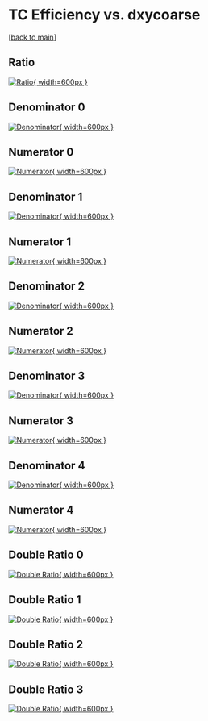 # TC Efficiency vs. dxycoarse

[[back to main](./)]



## Ratio

[![Ratio](../mtv/var/TC_xtr_0_0_eff_dxycoarse.png){ width=600px }](../mtv/var/TC_xtr_0_0_eff_dxycoarse.pdf)

## Denominator 0

[![Denominator](../mtv/den/TC_xtr_0_0_eff_dxycoarse_den0.png){ width=600px }](../mtv/den/TC_xtr_0_0_eff_dxycoarse_den0.pdf)

## Numerator 0

[![Numerator](../mtv/num/TC_xtr_0_0_eff_dxycoarse_num0.png){ width=600px }](../mtv/num/TC_xtr_0_0_eff_dxycoarse_num0.pdf)

## Denominator 1

[![Denominator](../mtv/den/TC_xtr_0_0_eff_dxycoarse_den1.png){ width=600px }](../mtv/den/TC_xtr_0_0_eff_dxycoarse_den1.pdf)

## Numerator 1

[![Numerator](../mtv/num/TC_xtr_0_0_eff_dxycoarse_num1.png){ width=600px }](../mtv/num/TC_xtr_0_0_eff_dxycoarse_num1.pdf)

## Denominator 2

[![Denominator](../mtv/den/TC_xtr_0_0_eff_dxycoarse_den2.png){ width=600px }](../mtv/den/TC_xtr_0_0_eff_dxycoarse_den2.pdf)

## Numerator 2

[![Numerator](../mtv/num/TC_xtr_0_0_eff_dxycoarse_num2.png){ width=600px }](../mtv/num/TC_xtr_0_0_eff_dxycoarse_num2.pdf)

## Denominator 3

[![Denominator](../mtv/den/TC_xtr_0_0_eff_dxycoarse_den3.png){ width=600px }](../mtv/den/TC_xtr_0_0_eff_dxycoarse_den3.pdf)

## Numerator 3

[![Numerator](../mtv/num/TC_xtr_0_0_eff_dxycoarse_num3.png){ width=600px }](../mtv/num/TC_xtr_0_0_eff_dxycoarse_num3.pdf)

## Denominator 4

[![Denominator](../mtv/den/TC_xtr_0_0_eff_dxycoarse_den4.png){ width=600px }](../mtv/den/TC_xtr_0_0_eff_dxycoarse_den4.pdf)

## Numerator 4

[![Numerator](../mtv/num/TC_xtr_0_0_eff_dxycoarse_num4.png){ width=600px }](../mtv/num/TC_xtr_0_0_eff_dxycoarse_num4.pdf)

## Double Ratio 0

[![Double Ratio](../mtv/ratio/TC_xtr_0_0_eff_dxycoarse_ratio0.png){ width=600px }](../mtv/ratio/TC_xtr_0_0_eff_dxycoarse_ratio0.pdf)

## Double Ratio 1

[![Double Ratio](../mtv/ratio/TC_xtr_0_0_eff_dxycoarse_ratio1.png){ width=600px }](../mtv/ratio/TC_xtr_0_0_eff_dxycoarse_ratio1.pdf)

## Double Ratio 2

[![Double Ratio](../mtv/ratio/TC_xtr_0_0_eff_dxycoarse_ratio2.png){ width=600px }](../mtv/ratio/TC_xtr_0_0_eff_dxycoarse_ratio2.pdf)

## Double Ratio 3

[![Double Ratio](../mtv/ratio/TC_xtr_0_0_eff_dxycoarse_ratio3.png){ width=600px }](../mtv/ratio/TC_xtr_0_0_eff_dxycoarse_ratio3.pdf)


